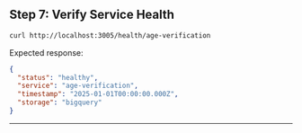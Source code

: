## Step 7: Verify Service Health

```bash
curl http://localhost:3005/health/age-verification
```

Expected response:

```json
{
  "status": "healthy",
  "service": "age-verification",
  "timestamp": "2025-01-01T00:00:00.000Z",
  "storage": "bigquery"
}
```

---
